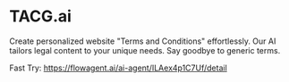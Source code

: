# TACG.ai
Create personalized website "Terms and Conditions" effortlessly. 
Our AI tailors legal content to your unique needs. Say goodbye to generic terms.

Fast Try: https://flowagent.ai/ai-agent/ILAex4p1C7Uf/detail
